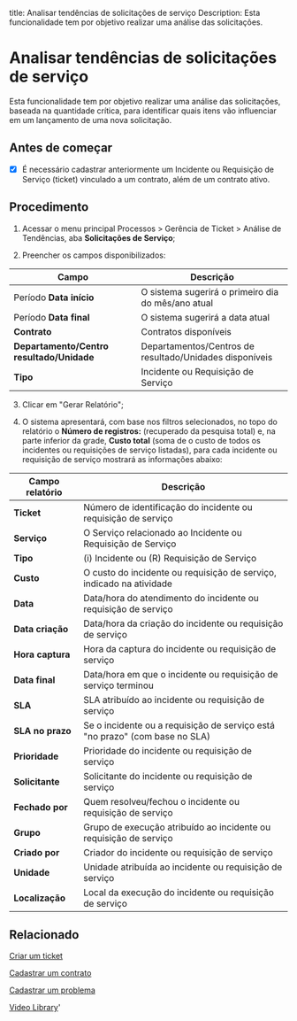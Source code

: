 title: Analisar tendências de solicitações de serviço
Description: Esta funcionalidade tem por objetivo realizar uma análise das solicitações.
# Analisar tendências de solicitações de serviço

Esta funcionalidade tem por objetivo realizar uma análise das solicitações, baseada na quantidade crítica, para identificar quais itens vão influenciar em um lançamento de uma nova solicitação.

## Antes de começar

- [x] É necessário cadastrar anteriormente um Incidente ou Requisição de Serviço (ticket) vinculado a um contrato, além de um contrato ativo.

Procedimento
------------

1.  Acessar o menu principal Processos \> Gerência de Ticket \>
    Análise de Tendências, aba **Solicitações de Serviço**;

2.  Preencher os campos disponibilizados:

| Campo                                     | Descrição                                                       |
|-------------------------------------------|-----------------------------------------------------------------|
| Período **Data início**                   | O sistema sugerirá o primeiro dia do mês/ano atual              |
| Período **Data final**                    | O sistema sugerirá a data atual                                 |
| **Contrato**                              | Contratos disponíveis                                           |
| **Departamento/Centro resultado/Unidade** | Departamentos/Centros de resultado/Unidades disponíveis         |
| **Tipo**                                  | Incidente ou Requisição de Serviço                              |

3.  Clicar em "Gerar Relatório";

4.  O sistema apresentará, com base nos filtros selecionados, no topo do relatório o **Número de registros:** (recuperado da pesquisa total) e, na parte inferior da grade, **Custo total** (soma de o custo de todos os incidentes ou requisições de serviço listadas), para cada incidente ou requisição de serviço mostrará as informações abaixo: 

| Campo relatório  | Descrição                                                                   |
|------------------|-----------------------------------------------------------------------------|
| **Ticket**       | Número de identificação do incidente ou requisição de serviço               |
| **Serviço**      | O Serviço relacionado ao Incidente ou Requisição de Serviço                 |
| **Tipo**         | (i) Incidente ou (R) Requisição de Serviço                                  |
| **Custo**        | O custo do incidente ou requisição de serviço, indicado na atividade        |
| **Data**         | Data/hora do atendimento do incidente ou requisição de serviço              |
| **Data criação** | Data/hora da criação do incidente ou requisição de serviço                  |
| **Hora captura** | Hora da captura do incidente ou requisição de serviço                       |
| **Data final**   | Data/hora em que o incidente ou requisição de serviço terminou              |
| **SLA**          | SLA atribuído ao incidente ou requisição de serviço                         |
| **SLA no prazo** | Se o incidente ou a requisição de serviço está "no prazo" (com base no SLA) |
| **Prioridade**   | Prioridade do incidente ou requisição de serviço                            |
| **Solicitante**  | Solicitante do incidente ou requisição de serviço                           |
| **Fechado por**  | Quem resolveu/fechou o incidente ou requisição de serviço                   |
| **Grupo**        | Grupo de execução atribuído ao incidente ou requisição de serviço           |
| **Criado por**   | Criador do incidente ou requisição de serviço                               |
| **Unidade**      | Unidade atribuída ao incidente ou requisição de serviço                     |
| **Localização**  | Local da execução do incidente ou requisição de serviço                     |
 

Relacionado
-----------

[Criar um ticket](/pt-br/citsmart-platform-9/processes/tickets/use/create-ticket.html)

[Cadastrar um contrato](/pt-br/citsmart-platform-9/additional-features/contract-management/use/register-contract.html)

[Cadastrar um problema](/pt-br/citsmart-platform-9/processes/problem/use/register-problem.html)

<i class='fa fa-youtube-play  fa-2x' style='color:#97ce17;vertical-align: middle;'> </i> [Video Library](https://www.youtube.com/playlist?list=PLB5qK2uzf2ROn4Xs6UdH84Ujzta2iJ6Ei)'

<!-- !!! tip "About"

    <b>Product/Version:</b> CITSmart | 9.00 &nbsp;&nbsp;
    <b>Updated:</b>01/16/2021 - Larissa Lourenço
